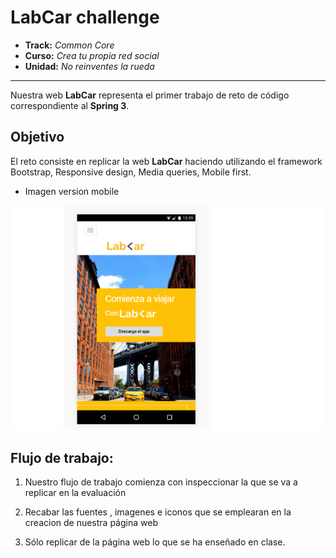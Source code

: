 # LabCar challenge

* **Track:** _Common Core_
* **Curso:** _Crea tu propia red social_
* **Unidad:** _No reinventes la rueda_

***
Nuestra  web **LabCar** representa el primer trabajo de reto de código correspondiente al **Spring 3**.

## Objetivo

El reto consiste en replicar la web **LabCar** haciendo utilizando el framework Bootstrap, Responsive design, Media queries, Mobile first.

- Imagen version mobile

![mobile demo](assets/images/mobile-demo.png)


## Flujo de trabajo:

1. Nuestro flujo de trabajo comienza con inspeccionar la que se va a replicar en la evaluación

2. Recabar las fuentes , imagenes e iconos que se emplearan en la creacion de nuestra página web

3. Sólo replicar de la página web lo que se ha enseñado en clase.


